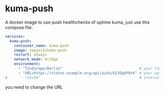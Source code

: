 # kuma-push

A docker image to use push healthchecks of uptime kuma, just use this compose file:

```yaml
services:
  kuma-push:
    container_name: kuma-push
    image: zoeyvid/kuma-push
    restart: always
    network_mode: bridge
    environment:
      - "TZ=Europe/Berlin"                                   # your timezone
      - "URL=https://status.example.org/api/push/E5JOgXP8rK" # your uptime kuma push URL
#      - "UI=5m"                                             # interval to update DDNS
```

you need to change the URL
